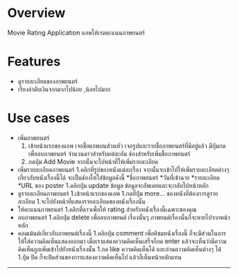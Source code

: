 Overview
========
 Movie Rating Application
 แอพให้เรตคะแนนภาพยนตร์

Features
========

- ดูรายละเอียดของภาพยนตร์
- เรียงลำดับเงินจากมากไปน้อย ,น้อยไปมาก


Use cases
=========
- เพิ่มภาพยนตร์
    1. เข้าหน้าแรกของแอพ เจอชื่อแอพบนส่วนหัว เจอรูปและรายชื่อภาพยนตร์ที่มีอยู่แล้ว มีปุ่มกดเพื่อลบภาพยนตร์ จำนวนดาวสำหรับแต่ละอัน ช่องสำหรับเพิ่มชื่อภาพยนตร์
    1. กดปุ่ม Add Movie จากนั้นจะไปหน้าที่ให้เพิ่มรายละเอียด
- เพิ่มรายละเอียดภาพยนตร์
    1.คลิกที่รูปของหนังแต่ละเรื่อง จากนั้นจะเข้าไปให้เพิ่มรายละเอียดต่างๆ เกี่ยวกับหนังเรื่องนี้ได้ จะเป็นช่องให่ใส่ข้อมูลดังนี้
        *ชื่อภาพยนตร์
        *วันที่เข้าฉาย
        *รายละเอียด
        *URL ของ poster
    1.คลิกปุ่ม update ข้อมูล ข้อมูลจะอัพเดทและจะกลับไปหน้าหลัก 
- ดูรายละเอียดภาพยนตร์
    1.เข้าหน้าแรกของแอพ
    1.กดที่ปุ่ม more… ของหนังที่ต้องการดูรายละเอียด
    1.จะไปยังหน้าที่แสดงรายละเอียดของหนังเรื่องนั้น
- ให้คะแนนภาพยนตร์
    1.คลิกที่ดาวเพื่อให้ rating สำหรับหนังเรื่องนี้เฉพาะของคุณ
- ลบภาพยนตร์
    1.คลิกปุ่ม delete เพื่อลบภาพยนต์ เรื่องนั้นๆ ภาพยนต์เรื่องนั้นก็จะหายไปจากหน้าหลัก
- คอมเม้นต์เกี่ยวกับภาพยนต์เรื่องนี้
    1.คลิกปุ่ม comment เพื่อติชมหนังเรื่องนี้ ก็จะมีส่วนในการให้ใส่ความคิดเห็นแสดงออกมา เมื่อเราแสดงความคิดเห็นเสร็จก็กด enter แล้วจะเห็นว่ามีความคิดเห็นถูกเพิ่มเข้าไปยังหนังเรื่องนั้น 
    1.กด like ความคิดเห็นได้ และอ่านความคิดเห็นต่างๆ ได้
    1.ปุ่ม ปิด ก็จะปิดส่วนของการแสดงความคิดเห็นไป แล้วก็เห็นหน้าหลักแทน

------------